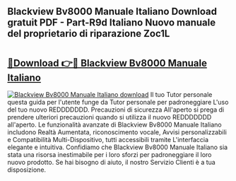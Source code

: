 ## Blackview Bv8000 Manuale Italiano Download gratuit PDF - Part-R9d Italiano Nuovo manuale del proprietario di riparazione Zoc1L

# <h2><a href="http://df9x74x.blite.top/?on=Blackview+Bv8000+Manuale+Italiano">🔗Download 👉🔴 Blackview Bv8000 Manuale Italiano</a></h2>

[![Blackview Bv8000 Manuale Italiano download](https://i.imgur.com/lujVjoI.png)](http://df9x74x.blite.top/?on=Blackview+Bv8000+Manuale+Italiano)
Il tuo Tutor personale questa guida per l'utente funge da Tutor personale per padroneggiare L'uso del tuo nuovo REDDDDDDD. Precauzioni di sicurezza All'aperto si prega di prendere ulteriori precauzioni quando si utilizza il nuovo REDDDDDDD all'aperto. Le funzionalità avanzate di Blackview Bv8000 Manuale Italiano includono Realtà Aumentata, riconoscimento vocale, Avvisi personalizzabili e Compatibilità Multi-Dispositivo, tutti accessibili tramite L'interfaccia elegante e intuitiva. Confidiamo che Blackview Bv8000 Manuale Italiano sia stata una risorsa inestimabile per i loro sforzi per padroneggiare il loro nuovo prodotto. Se hai bisogno di aiuto, il nostro Servizio Clienti è a tua disposizione.

